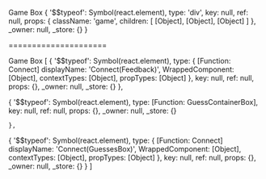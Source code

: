 Game Box
{ '$$typeof': Symbol(react.element),
  type: 'div',
  key: null,
  ref: null,
  props:
   { className: 'game',
     children: [ [Object], [Object], [Object] ] },
  _owner: null,
  _store: {} }

  =====================

  Game Box
[
{ '$$typeof': Symbol(react.element),
    type:
     { [Function: Connect]
       displayName: 'Connect(Feedback)',
       WrappedComponent: [Object],
       contextTypes: [Object],
       propTypes: [Object] },
    key: null,
    ref: null,
    props: {},
    _owner: null,
    _store: {}
  },

  {
    '$$typeof': Symbol(react.element),
    type: [Function: GuessContainerBox],
    key: null,
    ref: null,
    props: {},
    _owner: null,
    _store: {}

    },

  { '$$typeof': Symbol(react.element),
    type:
     { [Function: Connect]
       displayName: 'Connect(GuessesBox)',
       WrappedComponent: [Object],
       contextTypes: [Object],
       propTypes: [Object] },
    key: null,
    ref: null,
    props: {},
    _owner: null,
    _store: {}
      }
  ]
